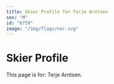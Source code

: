 ```yaml
---
title: Skier Profile for Terje Arntsen
sex: "M"
id: "6759"
image: "/img/flags/nor.svg" 
---
```


# Skier Profile

This page is for: Terje Arntsen.
    